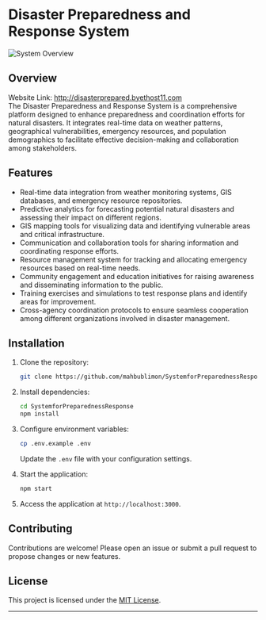 # Disaster Preparedness and Response System

![System Overview](after_login.png)

## Overview
Website Link: http://disasterprepared.byethost11.com <br>
The Disaster Preparedness and Response System is a comprehensive platform designed to enhance preparedness and coordination efforts for natural disasters. It integrates real-time data on weather patterns, geographical vulnerabilities, emergency resources, and population demographics to facilitate effective decision-making and collaboration among stakeholders.

## Features

- Real-time data integration from weather monitoring systems, GIS databases, and emergency resource repositories.
- Predictive analytics for forecasting potential natural disasters and assessing their impact on different regions.
- GIS mapping tools for visualizing data and identifying vulnerable areas and critical infrastructure.
- Communication and collaboration tools for sharing information and coordinating response efforts.
- Resource management system for tracking and allocating emergency resources based on real-time needs.
- Community engagement and education initiatives for raising awareness and disseminating information to the public.
- Training exercises and simulations to test response plans and identify areas for improvement.
- Cross-agency coordination protocols to ensure seamless cooperation among different organizations involved in disaster management.

## Installation

1. Clone the repository:

   ```bash
   git clone https://github.com/mahbublimon/SystemforPreparednessResponse.git
   ```

2. Install dependencies:

   ```bash
   cd SystemforPreparednessResponse
   npm install
   ```

3. Configure environment variables:

   ```bash
   cp .env.example .env
   ```

   Update the `.env` file with your configuration settings.

4. Start the application:

   ```bash
   npm start
   ```

5. Access the application at `http://localhost:3000`.

## Contributing

Contributions are welcome! Please open an issue or submit a pull request to propose changes or new features.

## License

This project is licensed under the [MIT License](LICENSE).

---
